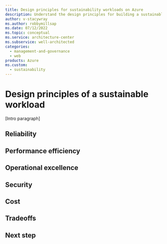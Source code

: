 ```yaml
---
title: Design principles for sustainability workloads on Azure
description: Understand the design principles for building a sustainable application on Microsoft Azure.
author: v-stacywray
ms.author: robbymillsap
ms.date: 07/12/2022
ms.topic: conceptual
ms.service: architecture-center
ms.subservice: well-architected
categories:
  - management-and-governance
  - web
products: Azure
ms.custom:
  - sustainability
---
```


# Design principles of a sustainable workload

[Intro paragraph]

## Reliability

## Performance efficiency

## Operational excellence

## Security

## Cost

## Tradeoffs

## Next step